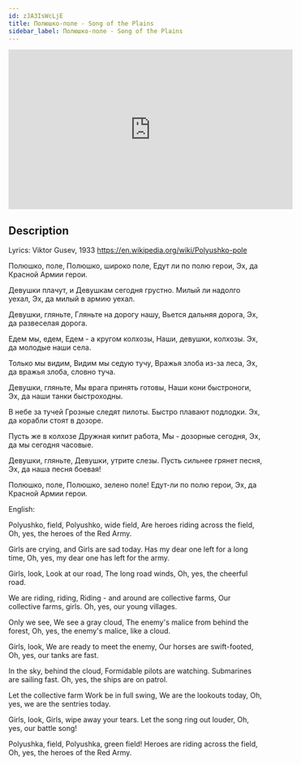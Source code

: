 ```yaml
---
id: zJA3IsWcLjE
title: Полюшко-поле - Song of the Plains
sidebar_label: Полюшко-поле - Song of the Plains
---
```


<iframe
  width="560"
  height="315"
  src="https://www.youtube.com/embed/zJA3IsWcLjE"
  title="YouTube video player"
  frameborder="0"
  allow="accelerometer; autoplay; clipboard-write; encrypted-media; gyroscope; picture-in-picture; web-share"
  referrerpolicy="strict-origin-when-cross-origin"
  allowfullscreen
></iframe>

## Description

Lyrics: Viktor Gusev, 1933
https://en.wikipedia.org/wiki/Polyushko-pole

Полюшко, поле,
Полюшко, широко поле,
Едут ли по полю герои,
Эх, да Красной Армии герои. 
 
Девушки плачут, и
Девушкам сегодня грустно.
Милый ли надолго уехал,
Эх, да милый в армию уехал.
 
Девушки, гляньте,
Гляньте на дорогу нашу,
Вьется дальняя дорога,
Эх, да развеселая дорога. 
 
Едем мы, едем,
Едем - а кругом колхозы,
Наши, девушки, колхозы.
Эх, да молодые наши села.
 
Только мы видим,
Видим мы седую тучу,
Вражья злоба из-за леса,
Эх, да вражья злоба, словно туча.
 
Девушки, гляньте,
Мы врага принять готовы,
Наши кони быстроноги,
Эх, да наши танки быстроходны.
 
В небе за тучей
Грозные следят пилоты.
Быстро плавают подлодки.
Эх, да корабли стоят в дозоре.

Пусть же в колхозе
Дружная кипит работа,
Мы - дозорные сегодня,
Эх, да мы сегодня часовые. 
 
Девушки, гляньте,
Девушки, утрите слезы.
Пусть сильнее грянет песня,
Эх, да наша песня боевая!
 
Полюшко, поле,
Полюшко, зелено поле!
Едут-ли по полю герои,
Эх, да Красной Армии герои.

English:

Polyushko, field,
Polyushko, wide field,
Are heroes riding across the field,
Oh, yes, the heroes of the Red Army.

Girls are crying, and
Girls are sad today.
Has my dear one left for a long time,
Oh, yes, my dear one has left for the army.

Girls, look,
Look at our road,
The long road winds,
Oh, yes, the cheerful road.

We are riding, riding,
Riding - and around are collective farms,
Our collective farms, girls.
Oh, yes, our young villages.

Only we see,
We see a gray cloud,
The enemy's malice from behind the forest,
Oh, yes, the enemy's malice, like a cloud.

Girls, look,
We are ready to meet the enemy,
Our horses are swift-footed,
Oh, yes, our tanks are fast.

In the sky, behind the cloud,
Formidable pilots are watching.
Submarines are sailing fast.
Oh, yes, the ships are on patrol.

Let the collective farm
Work be in full swing,
We are the lookouts today,
Oh, yes, we are the sentries today.

Girls, look,
Girls, wipe away your tears.
Let the song ring out louder,
Oh, yes, our battle song!

Polyushka, field,
Polyushka, green field!
Heroes are riding across the field,
Oh, yes, the heroes of the Red Army.
